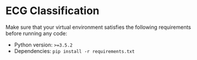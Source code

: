 # ECG Classification

Make sure that your virtual environment satisfies the following requirements before running any code:

* Python version: `>=3.5.2`
* Dependencies: `pip install -r requirements.txt`
